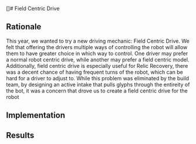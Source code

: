 []# Field Centric Drive
 
## Rationale
This year, we wanted to try a new driving mechanic: Field Centric Drive. We felt that offering the drivers multiple ways of controlling the robot will allow them to have greater choice in which way to control. One driver may prefer a normal robot centric drive, while another may prefer a field centric model. Additionally, field centric drive is especially useful for Relic Recovery, there was a decent chance of having frequent turns of the robot, which can be hard for a driver to adjust to. While this problem was eliminated by the build team, by designing an active intake that pulls glyphs through the entireity of the bot, it was a concern that drove us to create a field centric drive for the robot

## Implementation

## Results
